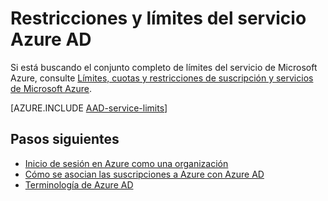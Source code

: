 <properties
	pageTitle="Restricciones y límites del servicio Azure AD"
	description="Restricciones de uso y otros límites de servicio para el servicio Azure Active Directory."
	services="active-directory"
	documentationCenter=""
	authors="curtand"
	manager="stevenpo"
	editor=""/>

<tags
	ms.service="active-directory"
	ms.devlang="na"
	ms.topic="article"
	ms.tgt_pltfrm="na"
	ms.workload="identity"
	ms.date="08/12/2015"
	ms.author="curtand"/>

# Restricciones y límites del servicio Azure AD

 Si está buscando el conjunto completo de límites del servicio de Microsoft Azure, consulte [Límites, cuotas y restricciones de suscripción y servicios de Microsoft Azure](azure-subscription-service-limits.md).

[AZURE.INCLUDE [AAD-service-limits](../../includes/active-directory-service-limits-include.md)]

## Pasos siguientes
- [Inicio de sesión en Azure como una organización](sign-up-organization.md)
- [Cómo se asocian las suscripciones a Azure con Azure AD](active-directory-how-subscriptions-associated-directory.md)
- [Terminología de Azure AD](active-directory-terminology.md)

<!---HONumber=August15_HO8-->